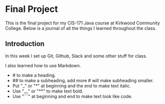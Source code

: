 # Final Project

This is the final project for my CIS-171 Java course at Kirkwood Community College. Below is a journal of all the things I learned throughout the class.

## Introduction

In this week I set up Git, Github, Slack and some other stuff for class.

I also learned how to use Markdown. 
- \# to make a heading.
- \## to make a subheading, add more \# will make subheading smaller.
- Put "\_" or "\*" at beginning and the end to make text italic.
- Use "\__" or "\**" to make text bold.
- Use "\```" at beginning and end to make text look like code.
